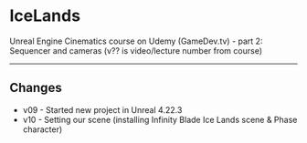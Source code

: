 # IceLands
Unreal Engine Cinematics course on Udemy (GameDev.tv) - part 2: Sequencer and cameras (v?? is video/lecture number from course)

---

## Changes
* v09 - Started new project in Unreal 4.22.3
* v10 - Setting our scene (installing Infinity Blade Ice Lands scene & Phase character)
